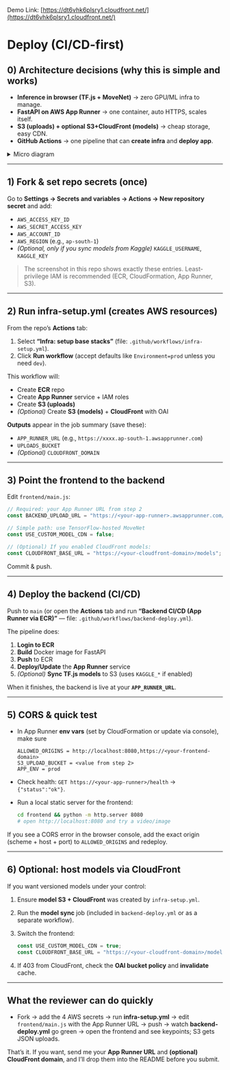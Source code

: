 Demo Link: [https://dt6vhk6plsry1.cloudfront.net/](https://dt6vhk6plsry1.cloudfront.net/)

# Deploy (CI/CD-first)

## 0) Architecture decisions (why this is simple and works)

* **Inference in browser (TF.js + MoveNet)** → zero GPU/ML infra to manage.
* **FastAPI on AWS App Runner** → one container, auto HTTPS, scales itself.
* **S3 (uploads) + optional S3+CloudFront (models)** → cheap storage, easy CDN.
* **GitHub Actions** → one pipeline that can **create infra** and **deploy app**.

<details>
<summary>Micro diagram</summary>

```mermaid
flowchart LR
  User --> Frontend[Browser: TF.js + MoveNet]
  Frontend -- POST /upload --> AppRunner[FastAPI on App Runner]
  AppRunner --> S3Uploads[(S3: uploads/logs)]
  CloudFront[(CloudFront)] -. optional .-> Frontend
  CloudFront --> S3Models[(S3: versioned models)]
  GitHub --> GA[GitHub Actions]
  GA --> ECR[(ECR)]
  GA --> AppRunner
  GA --> S3Models
```

</details>

---

## 1) Fork & set repo secrets (once)

Go to **Settings → Secrets and variables → Actions → New repository secret** and add:

* `AWS_ACCESS_KEY_ID`
* `AWS_SECRET_ACCESS_KEY`
* `AWS_ACCOUNT_ID`
* `AWS_REGION` (e.g., `ap-south-1`)
* *(Optional, only if you sync models from Kaggle)* `KAGGLE_USERNAME`, `KAGGLE_KEY`

> The screenshot in this repo shows exactly these entries. Least-privilege IAM is recommended (ECR, CloudFormation, App Runner, S3).

---

## 2) Run **infra-setup.yml** (creates AWS resources)

From the repo’s **Actions** tab:

1. Select **“Infra: setup base stacks”** (file: `.github/workflows/infra-setup.yml`).
2. Click **Run workflow** (accept defaults like `Environment=prod` unless you need `dev`).

This workflow will:

* Create **ECR** repo
* Create **App Runner** service + IAM roles
* Create **S3 (uploads)**
* *(Optional)* Create **S3 (models)** + **CloudFront** with OAI

**Outputs** appear in the job summary (save these):

* `APP_RUNNER_URL` (e.g., `https://xxxx.ap-south-1.awsapprunner.com`)
* `UPLOADS_BUCKET`
* *(Optional)* `CLOUDFRONT_DOMAIN`

---

## 3) Point the frontend to the backend

Edit `frontend/main.js`:

```js
// Required: your App Runner URL from step 2
const BACKEND_UPLOAD_URL = "https://<your-app-runner>.awsapprunner.com/upload";

// Simple path: use TensorFlow-hosted MoveNet
const USE_CUSTOM_MODEL_CDN = false;

// (Optional) If you enabled CloudFront models:
const CLOUDFRONT_BASE_URL = "https://<your-cloudfront-domain>/models";
```

Commit & push.

---

## 4) Deploy the backend (CI/CD)

Push to `main` (or open the **Actions** tab and run **“Backend CI/CD (App Runner via ECR)”** — file: `.github/workflows/backend-deploy.yml`).

The pipeline does:

1. **Login to ECR**
2. **Build** Docker image for FastAPI
3. **Push** to ECR
4. **Deploy/Update** the **App Runner** service
5. *(Optional)* **Sync TF.js models** to S3 (uses `KAGGLE_*` if enabled)

When it finishes, the backend is live at your **`APP_RUNNER_URL`**.

---

## 5) CORS & quick test

* In App Runner **env vars** (set by CloudFormation or update via console), make sure

  ```
  ALLOWED_ORIGINS = http://localhost:8080,https://<your-frontend-domain>
  S3_UPLOAD_BUCKET = <value from step 2>
  APP_ENV = prod
  ```
* Check health: `GET https://<your-app-runner>/health` → `{"status":"ok"}`.
* Run a local static server for the frontend:

  ```bash
  cd frontend && python -m http.server 8080
  # open http://localhost:8080 and try a video/image
  ```

If you see a CORS error in the browser console, add the exact origin (scheme + host + port) to `ALLOWED_ORIGINS` and redeploy.

---

## 6) Optional: host models via CloudFront

If you want versioned models under your control:

1. Ensure **model S3 + CloudFront** was created by `infra-setup.yml`.
2. Run the **model sync** job (included in `backend-deploy.yml` or as a separate workflow).
3. Switch the frontend:

   ```js
   const USE_CUSTOM_MODEL_CDN = true;
   const CLOUDFRONT_BASE_URL = "https://<your-cloudfront-domain>/models";
   ```
4. If 403 from CloudFront, check the **OAI bucket policy** and **invalidate** cache.

---

## What the reviewer can do quickly

* Fork → add the 4 AWS secrets → run **infra-setup.yml** → edit `frontend/main.js` with the App Runner URL → push → watch **backend-deploy.yml** go green → open the frontend and see keypoints; S3 gets JSON uploads.

That’s it. If you want, send me your **App Runner URL** and **(optional) CloudFront domain**, and I’ll drop them into the README before you submit.
